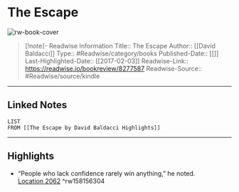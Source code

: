 # The Escape

![rw-book-cover](https://images-na.ssl-images-amazon.com/images/I/5170O9spyEL._SL200_.jpg)
<br>
>[!note]- Readwise Information
>Title:: The Escape
>Author:: [[David Baldacci]]
>Type:: #Readwise/category/books
>Published-Date:: [[]]
>Last-Highlighted-Date:: [[2017-02-03]]
>Readwise-Link:: https://readwise.io/bookreview/8277587
>Readwise-Source:: #Readwise/source/kindle
--- 

## Linked Notes
```dataview
LIST
FROM [[The Escape by David Baldacci Highlights]]
```

---

## Highlights
- “People who lack confidence rarely win anything,” he noted. [Location 2062](https://readwise.io/open/158156304) ^rw158156304
